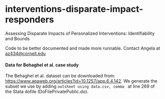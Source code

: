 # interventions-disparate-impact-responders
Assessing Disparate Impacts of Personalized Interventions: Identifiability and Bounds


Code to be better documented and made more runnable. Contact Angela at az434@cornell.edu


#### Data for Behaghel et al. case study 
The Behaghel et al. dataset can be downloaded from: https://www.aeaweb.org/articles?id=10.1257/app.6.4.142. We generate the subset we use by adding ```outsheet using data.csv, comma ``` at line 269 of the Stata dofile (DoFilePrivatePublic.do).
